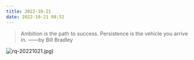 ```yaml
---
title: 2022-10-21
date: 2022-10-21 08:52
---
```


> Ambition is the path to success. Persistence is the vehicle you arrive in. ——by Bill Bradley

![rq-20221021.jpg)](http://images.iotop.work/upic/20221021-rq-20221021.jpg)
